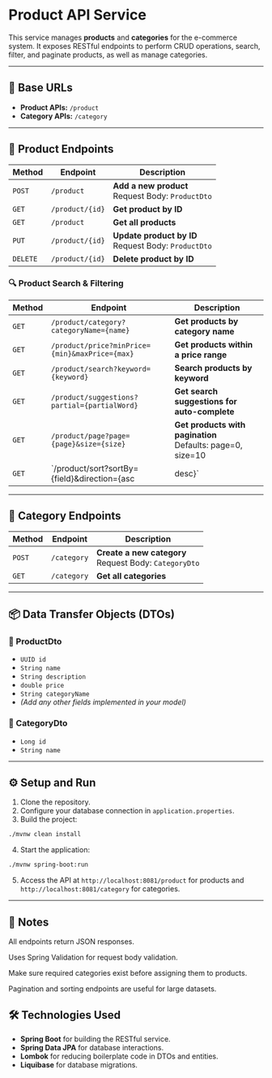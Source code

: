# Product API Service

This service manages **products** and **categories** for the e-commerce system. It exposes RESTful endpoints to perform CRUD operations, search, filter, and paginate products, as well as manage categories.

---

## 📁 Base URLs

- **Product APIs:** `/product`
- **Category APIs:** `/category`

---

## 🚀 Product Endpoints

| Method   | Endpoint        | Description                                              |
| -------- | --------------- | -------------------------------------------------------- |
| `POST`   | `/product`      | **Add a new product** <br> Request Body: `ProductDto`    |
| `GET`    | `/product/{id}` | **Get product by ID**                                    |
| `GET`    | `/product`      | **Get all products**                                     |
| `PUT`    | `/product/{id}` | **Update product by ID** <br> Request Body: `ProductDto` |
| `DELETE` | `/product/{id}` | **Delete product by ID**                                 |

### 🔍 Product Search & Filtering

| Method | Endpoint                                                        | Description                                                          |
| ------ | ------------------------------------------------------| ---------------------------------------------------------------------|
| `GET`  | `/product/category?categoryName={name}`               | **Get products by category name**                                    |
| `GET`  | `/product/price?minPrice={min}&maxPrice={max}`        | **Get products within a price range**                                |
| `GET`  | `/product/search?keyword={keyword}`                   | **Search products by keyword**                                       |
| `GET`  | `/product/suggestions?partial={partialWord}`          | **Get search suggestions for auto-complete**                         |
| `GET`  | `/product/page?page={page}&size={size}`               | **Get products with pagination** <br> Defaults: page=0, size=10      |
| `GET`  | `/product/sort?sortBy={field}&direction={asc|desc}`   | **Sort products by field** <br> Defaults: sortBy=name, direction=asc |


---

## 📂 Category Endpoints

| Method | Endpoint    | Description                                                |
| ------ | ----------- | ---------------------------------------------------------- |
| `POST` | `/category` | **Create a new category** <br> Request Body: `CategoryDto` |
| `GET`  | `/category` | **Get all categories**                                     |

---

## 📦 Data Transfer Objects (DTOs)

### 🛒 ProductDto

- `UUID id`
- `String name`
- `String description`
- `double price`
- `String categoryName`
- _(Add any other fields implemented in your model)_

### 📑 CategoryDto

- `Long id`
- `String name`

---

## ⚙️ Setup and Run

1. Clone the repository.
2. Configure your database connection in `application.properties`.
3. Build the project:

```bash
./mvnw clean install
```

4. Start the application:

```bash
./mvnw spring-boot:run
```

5. Access the API at `http://localhost:8081/product` for products and `http://localhost:8081/category` for categories.

---

## 📝 Notes

All endpoints return JSON responses.

Uses Spring Validation for request body validation.

Make sure required categories exist before assigning them to products.

Pagination and sorting endpoints are useful for large datasets.

## 🛠️ Technologies Used

- **Spring Boot** for building the RESTful service.
- **Spring Data JPA** for database interactions.
- **Lombok** for reducing boilerplate code in DTOs and entities.
- **Liquibase** for database migrations.
